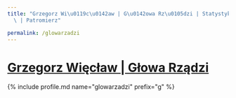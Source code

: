 ```yaml
---
title: "Grzegorz Wi\u0119c\u0142aw | G\u0142owa Rz\u0105dzi | Statystyki patronite.pl\
  \ | Patromierz"

permalink: /glowarzadzi
---
```


# [Grzegorz Więcław | Głowa Rządzi](https://patronite.pl/glowarzadzi)

{% include profile.md name="glowarzadzi" prefix="g" %}
